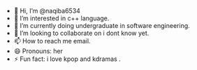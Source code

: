 - 👋 Hi, I’m @naqiba6534
- 👀 I’m interested in c++ language.
- 🌱 I’m currently doing undergraduate in software engineering.
- 💞️ I’m looking to collaborate on i dont know yet.
- 📫 How to reach me email.
- 😄 Pronouns: her
- ⚡ Fun fact: i love kpop and kdramas .

<!---
naqiba6534/naqiba6534 is a ✨ special ✨ repository because its `README.md` (this file) appears on your GitHub profile.
You can click the Preview link to take a look at your changes.
--->
